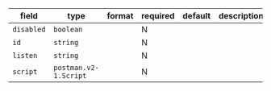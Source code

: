 | field | type | format | required | default | description |
|---|---|---|---|---|---|
| `disabled` | `boolean` |  | N |  |
| `id` | `string` |  | N |  |
| `listen` | `string` |  | N |  |
| `script` | `postman.v2-1.Script` |  | N |  |  |
